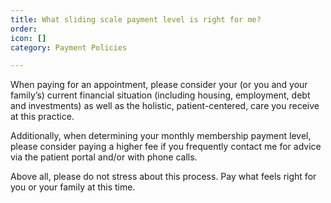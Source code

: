 ```yaml
---
title: What sliding scale payment level is right for me?
order: 
icon: []
category: Payment Policies

---
```

When paying for an appointment, please consider your (or you and your family’s) current financial situation (including housing, employment, debt and investments) as well as the holistic, patient-centered, care you receive at this practice.

Additionally, when determining your monthly membership payment level, please consider paying a higher fee if you frequently contact me for advice via the patient portal and/or with phone calls.

Above all, please do not stress about this process. Pay what feels right for you or your family at this time.